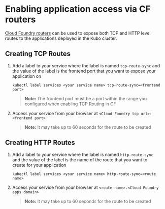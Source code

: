 # Enabling application access via CF routers
[Cloud Foundry routers](https://docs.cloudfoundry.org/devguide/deploy-apps/routes-domains.html#http-vs-tcp-routes)
can be used to expose both TCP and HTTP level routes to the applications deployed in the Kubo cluster.

## Creating TCP Routes
1. Add a label to your service where the label is named `tcp-route-sync` and the value of the label is the frontend port that you want to expose your application on
   ```
   kubectl label services <your service name> tcp-route-sync=<frontend port>
   ```
   > **Note:** The frontend port must be a port within the range you configured when enabling TCP Routing in CF

1. Access your service from your browser at `<Cloud Foundry tcp url>:<frontend port>`

   > **Note:** It may take up to 60 seconds for the route to be created

## Creating HTTP Routes
1. Add a label to your service where the label is named `http-route-sync` and the value of the label is the name of the route that you want to create for your application
   ```
   kubectl label services <your service name> http-route-sync=<route name>
   ```

1. Access your service from your browser at `<route name>.<Cloud Foundry apps domain>`

   > **Note:** It may take up to 60 seconds for the route to be created
